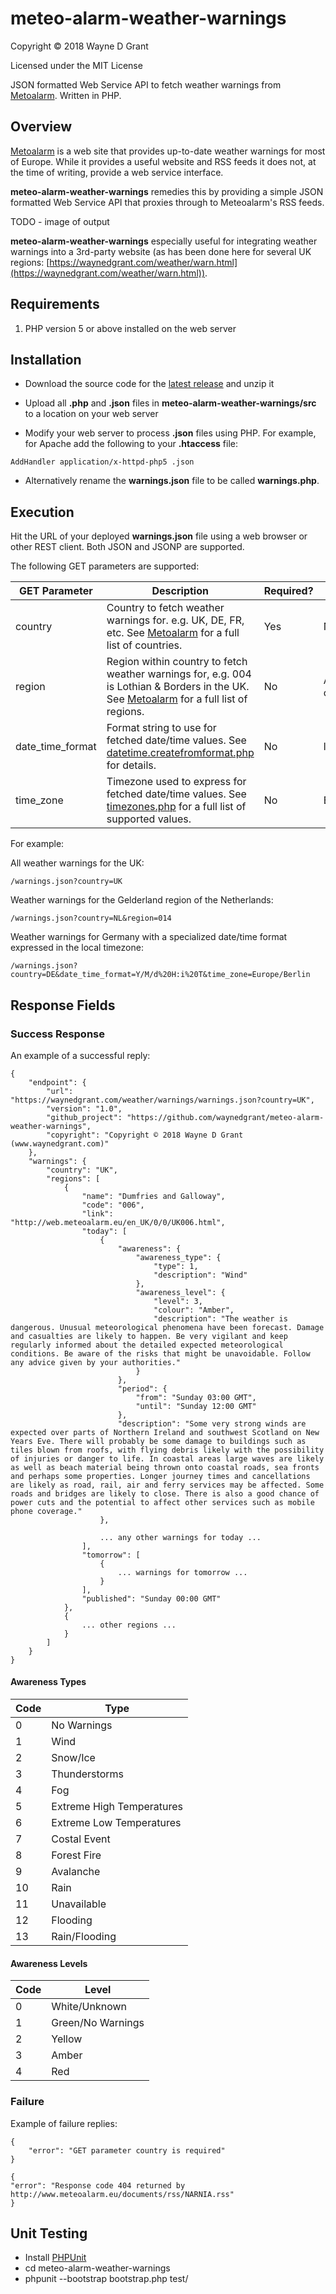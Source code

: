 # meteo-alarm-weather-warnings

Copyright © 2018 Wayne D Grant

Licensed under the MIT License

JSON formatted Web Service API to fetch weather warnings from [Metoalarm](http://www.meteoalarm.eu/). Written in PHP.

## Overview

[Metoalarm](http://www.meteoalarm.eu/) is a web site that provides up-to-date weather warnings for most of Europe. While it provides a useful website and RSS feeds it does not, at the time of writing, provide a web service interface.

**meteo-alarm-weather-warnings** remedies this by providing a simple JSON formatted Web Service API that proxies through to Meteoalarm's RSS feeds.

TODO - image of output

**meteo-alarm-weather-warnings** especially useful for integrating weather warnings into a 3rd-party website (as has been done here for several UK regions: [https://waynedgrant.com/weather/warn.html](https://waynedgrant.com/weather/warn.html)).

## Requirements

1. PHP version 5 or above installed on the web server

## Installation

* Download the source code for the [latest release](https://github.com/waynedgrant/meteo-alarm-weather-warnings/releases) and unzip it

* Upload all **.php** and **.json** files in **meteo-alarm-weather-warnings/src** to a location on your web server

* Modify your web server to process **.json** files using PHP. For example, for Apache add the following to your **.htaccess** file:

```
AddHandler application/x-httpd-php5 .json
```

* Alternatively rename the **warnings.json** file to be called **warnings.php**.

## Execution

Hit the URL of your deployed **warnings.json** file using a web browser or other REST client. Both JSON and JSONP are supported.

The following GET parameters are supported:

| GET Parameter    | Description                                                                                                                                                          | Required? | Default Value          |
|------------------|----------------------------------------------------------------------------------------------------------------------------------------------------------------------|-----------|------------------------|
| country          | Country to fetch weather warnings for. e.g. UK, DE, FR, etc. See [Metoalarm](http://www.meteoalarm.eu/) for a full list of countries.                                | Yes       | N/A                    |
| region           | Region within country to fetch weather warnings for, e.g. 004 is Lothian & Borders in the UK. See [Metoalarm](http://www.meteoalarm.eu/) for a full list of regions. | No        | All regions in country |
| date_time_format | Format string to use for fetched date/time values. See [datetime.createfromformat.php](http://php.net/manual/en/datetime.createfromformat.php) for details.          | No        | l H:i T                |
| time_zone        | Timezone used to express for fetched date/time values. See [timezones.php](http://php.net/manual/en/timezones.php) for a full list of supported values.              | No        | Europe/London          |

For example:

All weather warnings for the UK:

```
/warnings.json?country=UK
```

Weather warnings for the Gelderland region of the Netherlands:

```
/warnings.json?country=NL&region=014
```

Weather warnings for Germany with a specialized date/time format expressed in the local timezone:

```
/warnings.json?country=DE&date_time_format=Y/M/d%20H:i%20T&time_zone=Europe/Berlin
```

## Response Fields

### Success Response

An example of a successful reply:

```
{
    "endpoint": {
        "url": "https://waynedgrant.com/weather/warnings/warnings.json?country=UK",
        "version": "1.0",
        "github_project": "https://github.com/waynedgrant/meteo-alarm-weather-warnings",
        "copyright": "Copyright © 2018 Wayne D Grant (www.waynedgrant.com)"
    },
    "warnings": {
        "country": "UK",
        "regions": [
            {
                "name": "Dumfries and Galloway",
                "code": "006",
                "link": "http://web.meteoalarm.eu/en_UK/0/0/UK006.html",
                "today": [
                    {
                        "awareness": {
                            "awareness_type": {
                                "type": 1,
                                "description": "Wind"
                            },
                            "awareness_level": {
                                "level": 3,
                                "colour": "Amber",
                                "description": "The weather is dangerous. Unusual meteorological phenomena have been forecast. Damage and casualties are likely to happen. Be very vigilant and keep regularly informed about the detailed expected meteorological conditions. Be aware of the risks that might be unavoidable. Follow any advice given by your authorities."
                            }
                        },
                        "period": {
                            "from": "Sunday 03:00 GMT",
                            "until": "Sunday 12:00 GMT"
                        },
                        "description": "Some very strong winds are expected over parts of Northern Ireland and southwest Scotland on New Years Eve. There will probably be some damage to buildings such as tiles blown from roofs, with flying debris likely with the possibility of injuries or danger to life. In coastal areas large waves are likely as well as beach material being thrown onto coastal roads, sea fronts and perhaps some properties. Longer journey times and cancellations are likely as road, rail, air and ferry services may be affected. Some roads and bridges are likely to close. There is also a good chance of power cuts and the potential to affect other services such as mobile phone coverage."
                    },

                    ... any other warnings for today ...
                ],
                "tomorrow": [
                    {
                        ... warnings for tomorrow ...
                    }
                ],
                "published": "Sunday 00:00 GMT"
            },
            {
                ... other regions ...
            }
        ]
    }
}
```

#### Awareness Types

| Code | Type                      |
|------|---------------------------|
| 0    | No Warnings               |
| 1    | Wind                      |
| 2    | Snow/Ice                  |
| 3    | Thunderstorms             |
| 4    | Fog                       |
| 5    | Extreme High Temperatures |
| 6    | Extreme Low Temperatures  |
| 7    | Costal Event              |
| 8    | Forest Fire               |
| 9    | Avalanche                 |
| 10   | Rain                      |
| 11   | Unavailable               |
| 12   | Flooding                  |
| 13   | Rain/Flooding             |

#### Awareness Levels

| Code | Level             |
|------|-------------------|
| 0    | White/Unknown     |
| 1    | Green/No Warnings |
| 2    | Yellow            |
| 3    | Amber             |
| 4    | Red               |

### Failure

Example of failure replies:

```
{
    "error": "GET parameter country is required"
}
```

```
{
"error": "Response code 404 returned by http://www.meteoalarm.eu/documents/rss/NARNIA.rss"
}
```

## Unit Testing

* Install [PHPUnit](https://phpunit.de/)
* cd meteo-alarm-weather-warnings
* phpunit --bootstrap bootstrap.php test/
